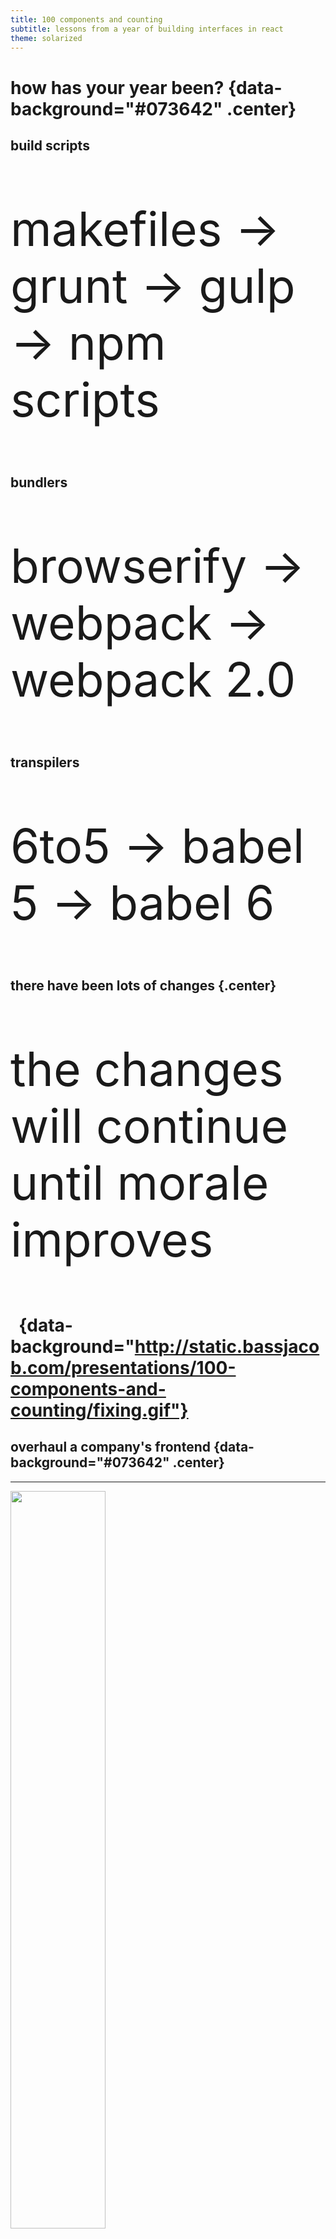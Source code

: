 ```yaml
---
title: 100 components and counting
subtitle: lessons from a year of building interfaces in react
theme: solarized
---
```


# how has your year been? {data-background="#073642" .center}

## build scripts

<p style="font-size: 75px;">makefiles -> grunt -> gulp -> npm scripts</p>

## bundlers

<p style="font-size: 75px;">browserify -> webpack -> webpack 2.0</p>

## transpilers

<p style="font-size: 75px;">6to5 -> babel 5 -> babel 6</p>

## there have been lots of changes {.center}

<p style="font-size: 75px;">the changes will continue until morale improves</p>

# &nbsp; {data-background="http://static.bassjacob.com/presentations/100-components-and-counting/fixing.gif"}

## overhaul a company's frontend {data-background="#073642" .center}

---

<img src="http://static.bassjacob.com/presentations/100-components-and-counting/thinking1.png" width="55%"/>

---

<img src="http://static.bassjacob.com/presentations/100-components-and-counting/thinking2.png" width="55%"/>

---

<img src="http://static.bassjacob.com/presentations/100-components-and-counting/page-without.png" width="60%"/>

---

<img src="http://static.bassjacob.com/presentations/100-components-and-counting/page-with.png" width="60%"/>

---

## share and share alike

- ### header
- ### footer
- ### hero
- ### map

# ![](http://static.bassjacob.com/presentations/100-components-and-counting/rube.gif)

## favour simple interactions over complex shared state {data-background="#073642" .center}

## reactjs architecture and the mTTR

<p style="font-size: 75px;">[m]ean [t]ime [t]o [r]edux</p>

## flux, redux, mobx, rxjs

> - <p style="font-size: 75px;">don't use setState, use flux</p>
> - <p style="font-size: 75px;">don't use flux, use redux</p>
> - <p style="font-size: 75px;">don't use redux, use mobx</p>
> - <p style="font-size: 75px;">don't use mobx, use rxjs</p>

## presentational components

## the wait of the web

<p style="font-size: 75px;">it's not a typo, it's a pun</p>

---

![](http://static.bassjacob.com/presentations/100-components-and-counting/nojs.png)

---

![](http://static.bassjacob.com/presentations/100-components-and-counting/nojs2.png)

# &nbsp; {data-background="http://static.bassjacob.com/presentations/100-components-and-counting/overhaul.gif"}

## everything is a module. everything is a repo? {data-background="#073642" .center}

## Mono Repo

![](http://static.bassjacob.com/presentations/100-components-and-counting/cfuipackages.png)

## Mono Repo

- ## shared behaviour
- ## tightly coupled dependencies
- ## system complexity > historical simplicity

## Many Repo

![](http://static.bassjacob.com/presentations/100-components-and-counting/githubsearch.png)

## Many Repo

- ## separate concerns
- ## unintrusive updates
- ## you don't employ the creators of lerna.js

## either way many modules

## can create, update and ship individual components

### your teams can interop without treading on each others toes

# &nbsp; {data-background="http://static.bassjacob.com/presentations/100-components-and-counting/bobthebuilder.jpg"}

## design your build system {data-background="#073642" .center}

<h2>be like bob</h2>

## make it easy to do it right

![](http://static.bassjacob.com/presentations/100-components-and-counting/boilerplate.png)

---

<img src="http://static.bassjacob.com/presentations/100-components-and-counting/boilerplate-output.png" width="50%"/>

---

<img src="http://static.bassjacob.com/presentations/100-components-and-counting/component1.png" width="80%"/>

---

<img src="http://static.bassjacob.com/presentations/100-components-and-counting/component2.png" width="100%"/>


## easy to enforce with a build system

---

![](http://static.bassjacob.com/presentations/100-components-and-counting/fe-build-output.png)

## use community tools

- ## browserify/webpack
- ## babel
- ## express

## create-react-app

![](http://static.bassjacob.com/presentations/100-components-and-counting/create-react-app.png)

# create a rendering framework {data-background="#073642" .center}

## make it easy to use

## make it simple to extend

## tailor it to your needs

## be ready to throw it all away

# recap {data-background="#073642" .center}

## react

- #### [R]eplace incrementally
- #### [E]xperiment, analyse and don't be afraid to re-engineer
- #### [A]ssess your choices, don't choose tech for tech's sake
- #### [C]omponents and modular architecture
- #### [T]ool-Up
